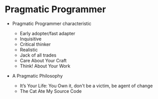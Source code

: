 # Pragmatic Programmer

- Pragmatic Programmer characteristic
  -  Early adopter/fast adapter
  -  Inquisitive
  -  Critical thinker
  -  Realistic
  -  Jack of all trades
  -  Care About Your Craft
  -  Think! About Your Work

- A Pragmatic Philosophy
  -   It’s Your Life: You Own it, don't be a victim, be agent of change
  -   The Cat Ate My Source Code
